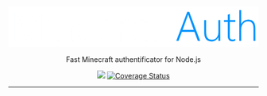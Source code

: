 <div align="center">
    <img src="./assets/logo.png">
    <br>
    <p>Fast Minecraft authentificator for Node.js</p>
    <a href="https://github.com/Venodez/MinecraftAuth/actions"><img src ="https://github.com/Venodez/MinecraftAuth/actions/workflows/CI.yml/badge.svg?branch=main"></a>
    <a href='https://coveralls.io/github/Venodez/MinecraftAuth?branch=main'><img src='https://coveralls.io/repos/github/Venodez/MinecraftAuth/badge.svg?branch=main&kill_cache=1' alt='Coverage Status' /></a>
</div>

---
